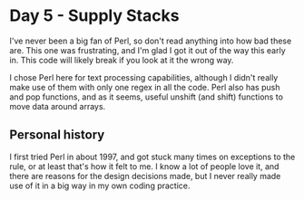 # Day 5 - Supply Stacks

I've never been a big fan of Perl, so don't read anything into how bad these are. This one was frustrating, and I'm glad I got it out of the way this early in. This code will likely break if you look at it the wrong way.

I chose Perl here for text processing capabilities, although I didn't really make use of them with only one regex in all the code. Perl also has push and pop functions, and as it seems, useful unshift (and shift) functions to move data around arrays.

## Personal history

I first tried Perl in about 1997, and got stuck many times on exceptions to the rule, or at least that's how it felt to me. I know a lot of people love it, and there are reasons for the design decisions made, but I never really made use of it in a big way in my own coding practice.
